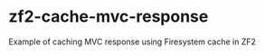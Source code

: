 zf2-cache-mvc-response
======================

Example of caching MVC response using Firesystem cache in ZF2
